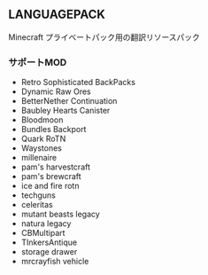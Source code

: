 ## LANGUAGEPACK
Minecraft プライベートパック用の翻訳リソースパック
### サポートMOD
- Retro Sophisticated BackPacks
- Dynamic Raw Ores
- BetterNether Continuation 
- Baubley Hearts Canister
- Bloodmoon
- Bundles Backport
- Quark RoTN
- Waystones
- millenaire
- pam's harvestcraft
- pam's brewcraft
- ice and fire rotn
- techguns
- celeritas
- mutant beasts legacy
- natura legacy
- CBMultipart
- TInkersAntique
- storage drawer
- mrcrayfish vehicle